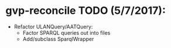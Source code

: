 gvp-reconcile TODO (5/7/2017):
==============================
- Refactor ULANQuery/AATQuery:
	- Factor SPARQL queries out into files
	- Add/subclass SparqlWrapper